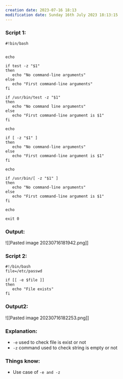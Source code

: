```yaml
---
creation date: 2023-07-16 18:13
modification date: Sunday 16th July 2023 18:13:15
---
```


### Script 1:[](https://tldp.org/LDP/abs/html/testconstructs.html#EX11)

```
#!bin/bash


echo

if test -z "$1"
then
   echo "No command-line arguments"
else
   echo "First command-line arguments"
fi

if /usr/bin/test -z "$1"
then
   echo "No command line arguments"
else
   echo "First command-line argument is $1"
fi

echo

if [ -z "$1" ]
then
   echo "No command-line arguments"
else
   echo "First command-line argument is $1"
fi

echo

if /usr/bin/[ -z "$1" ]
then
   echo "No command-line arguments"
else
   echo "First command-line argument is $1"
fi

echo

exit 0
```

### Output:

![[Pasted image 20230716181942.png]]


### Script 2:

```
#!/bin/bash
file=/etc/passwd

if [[ -e $file ]]
then
   echo "File exists"
fi

```

### Output2:

![[Pasted image 20230716182253.png]]

### Explanation:

* `-e` used to check file is exist or not
* `-z` command used to check string is empty or not

### Things know:

* Use case of `-e and -z`
